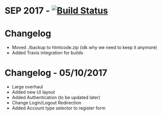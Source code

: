# SEP 2017 - [![Build Status](https://travis-ci.com/IdrisDose/SEP2017.svg?token=7ppvptVmsRbWyCMsFksi&branch=master)](https://travis-ci.com/IdrisDose/SEP2017)

# Changelog
- Moved ./backup to htmlcode.zip (idk why we need to keep it anymore)
- Added Travis integration for builds

# Changelog - 05/10/2017
- Large overhaul
- Added new UI layout
- Added Authentication (to be updated later)
- Change Login/Logout Redirection
- Added Account type selector to register form
